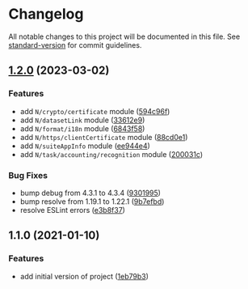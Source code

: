 # Changelog

All notable changes to this project will be documented in this file. See [standard-version](https://github.com/conventional-changelog/standard-version) for commit guidelines.

## [1.2.0](https://github.com/dfh-foundation/eslint-import-resolver-netsuite/compare/v1.1.0...v1.2.0) (2023-03-02)

### Features

-   add `N/crypto/certificate` module ([594c96f](https://github.com/dfh-foundation/eslint-import-resolver-netsuite/commit/594c96f6f711abddb50fd500ef6696312e4d7095))
-   add `N/datasetLink` module ([33612e9](https://github.com/dfh-foundation/eslint-import-resolver-netsuite/commit/33612e9b177abfc3168af840481bd51087813e81))
-   add `N/format/i18n` module ([6843f58](https://github.com/dfh-foundation/eslint-import-resolver-netsuite/commit/6843f589eb874133b44e25dc6ad41e5d3d8cd754))
-   add `N/https/clientCertificate` module ([88cd0e1](https://github.com/dfh-foundation/eslint-import-resolver-netsuite/commit/88cd0e146bf0f60f174e65754797340a1312a9a6))
-   add `N/suiteAppInfo` module ([ee944e4](https://github.com/dfh-foundation/eslint-import-resolver-netsuite/commit/ee944e4387c4d682bd5754e6e7cac7684336dfac))
-   add `N/task/accounting/recognition` module ([200031c](https://github.com/dfh-foundation/eslint-import-resolver-netsuite/commit/200031cd12e74883bdef8bc03922c1a0280b75a8))

### Bug Fixes

-   bump debug from 4.3.1 to 4.3.4 ([9301995](https://github.com/dfh-foundation/eslint-import-resolver-netsuite/commit/9301995d30d5629fac7b67797ef04c1bc7a890de))
-   bump resolve from 1.19.1 to 1.22.1 ([9b7efbd](https://github.com/dfh-foundation/eslint-import-resolver-netsuite/commit/9b7efbd2ff96dc0c9ab64aa95fdf65394a3c72b0))
-   resolve ESLint errors ([e3b8f37](https://github.com/dfh-foundation/eslint-import-resolver-netsuite/commit/e3b8f375c67091d0cc43904450809a81df242916))

## 1.1.0 (2021-01-10)

### Features

-   add initial version of project ([1eb79b3](https://github.com/dfh-foundation/eslint-import-resolver-netsuite/commit/1eb79b3704e0b748343c9804e318f3b660c10465))
